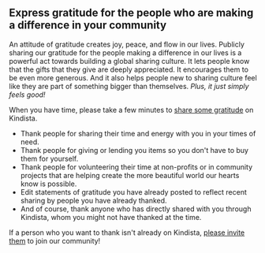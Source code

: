 
## Express gratitude for the people who are making a difference in your community

An attitude of gratitude creates joy, peace, and flow in our lives.
Publicly sharing our gratitude for the people making a difference in
our lives is a powerful act towards building a global sharing culture.
It lets people know that the gifts that they give are deeply
appreciated.
It encourages them to be even more generous.
And it also helps people new to sharing culture feel like they are part
of something bigger than themselves.
_Plus, it just simply feels good!_

When you have time, please take a few minutes to 
[share some gratitude](https://kindista.org/gratitude/new) on
Kindista.

- Thank people for sharing their time and energy with you in your times
  of need.
- Thank people for giving or lending you items so you don't have to buy
  them for yourself.
- Thank people for volunteering their time at non-profits or in
  community projects that are helping create the more beautiful world our 
  hearts know is possible.
- Edit statements of gratitude you have already posted to reflect recent
  sharing by people you have already thanked.
- And of course, thank anyone who has directly shared with you through
  Kindista, whom you might not have thanked at the time.

If a person who you want to thank isn't already on Kindista,
[please invite them](https://kindista.org/invite) to join our community!

